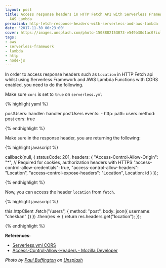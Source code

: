 ```yaml
---
layout: post
title: Access response headers in HTTP Fetch API with Serverless Framework and 
  AWS Lambda
permalink: http-fetch-response-headers-with-serverless-and-aws-lambda
date: '2017-11-30 00:23:00'
cover: https://images.unsplash.com/photo-1508802153073-e549b30d1ac0?ixlib=rb-1.2.1&q=80&fm=jpg&crop=entropy&cs=tinysrgb&w=2000&fit=max&ixid=eyJhcHBfaWQiOjExNzczfQ
tags:
- aws
- serverless-framework
- lambda
- http
- node-js
---
```


In order to access response headers such as `Location` in HTTP Fetch api whilst 
using Serverless Framework and AWS Lambda Functions with CORS enabled, you need 
to do the following.

Make sure `cors` is set to `true` on `serverless.yml`

{% highlight yaml %}

postUsers:
  handler: handler.postUsers
  events:
    - http:
      path: users
      method: post
      cors: true

{% endhighlight %}

Make sure in the response header, you are returning the following:

{% highlight javascript %}

callback(null, {
  statusCode: 201,
  headers: {
    "Access-Control-Allow-Origin": "*",
    // Required for cookies, authorization headers with HTTPS
    "access-control-allow-credentials": true,
    "access-control-allow-headers": "Location",
    "access-control-expose-headers": "Location",
    Location: id
  }
});

{% endhighlight %}

Now, you can access the header `location` from `fetch`.

{% highlight javascript %}

this.httpClient
  .fetch("/users", {
    method: "post",
    body: json({ username: "chekkan" })
  })
  .then(res => {
    return res.headers.get("location");
  });

{% endhighlight %}

**References:**

- [Serverless.yml CORS](https://serverless.com/framework/docs/providers/aws/events/apigateway#enabling-cors)
- [Access-Control-Allow-Headers - Mozilla Developer](https://developer.mozilla.org/en-US/docs/Web/HTTP/Headers/Access-Control-Allow-Headers)

_Photo by [Paul Buffington](https://unsplash.com/photos/Lwe2hbm5XKk?utmsource=unsplash&utmmedium=referral&utmcontent=creditCopyText) 
on [Unsplash](https://unsplash.com/?utmsource=unsplash&utmmedium=referral&utmcontent=creditCopyText)_

